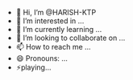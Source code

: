 - 👋 Hi, I’m @HARISH-KTP
- 👀 I’m interested in ...
- 🌱 I’m currently learning ...
- 💞️ I’m looking to collaborate on ...
- 📫 How to reach me ...
- 😄 Pronouns: ...
- ⚡playing...

<!---
HARISH-KTP/HARISH-KTP is a ✨ special ✨ repository because its `README.md` (this file) appears on your GitHub profile.
You can click the Preview link to take a look at your changes.
--->
